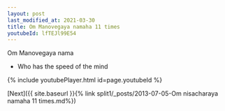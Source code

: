 ```yaml
---
layout: post
last_modified_at: 2021-03-30
title: Om Manovegaya namaha 11 times
youtubeId: lfTEJl99E54
---
```

 
 
Om Manovegaya nama 
 
 -  Who has the speed of the mind 
 
  
 
  
 
 
 
 
 
 


{% include youtubePlayer.html id=page.youtubeId %}
 
[Next]({{ site.baseurl }}{% link  split1/_posts/2013-07-05-Om nisacharaya namaha 11 times.md%})
 
